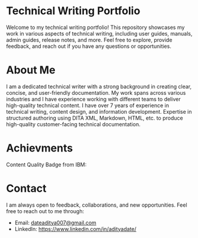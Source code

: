 # Technical Writing Portfolio

Welcome to my technical writing portfolio! This repository showcases my work in various aspects of technical writing, including user guides, manuals, admin guides, release notes, and more. Feel free to explore, provide feedback, and reach out if you have any questions or opportunities.

# About Me

I am a dedicated technical writer with a strong background in creating clear, concise, and user-friendly documentation. My work spans across various industries and I have experience working with different teams to deliver high-quality technical content. I have over 7 years of experience in technical writing, content design, and information development. Expertise in structured authoring using DITA XML, Markdown, HTML, etc. to produce high-quality customer-facing technical documentation.

# Achievments

Content Quality Badge from IBM: <div data-iframe-width="150" data-iframe-height="270" data-share-badge-id="84839a2b-2987-40c7-9912-23e6d1ca5fd1" data-share-badge-host="https://www.credly.com"></div><script type="text/javascript" async src="//cdn.credly.com/assets/utilities/embed.js"></script>

# Contact

I am always open to feedback, collaborations, and new opportunities. Feel free to reach out to me through:

- Email: dateaditya007@gmail.com
- LinkedIn: https://www.linkedin.com/in/adityadate/


